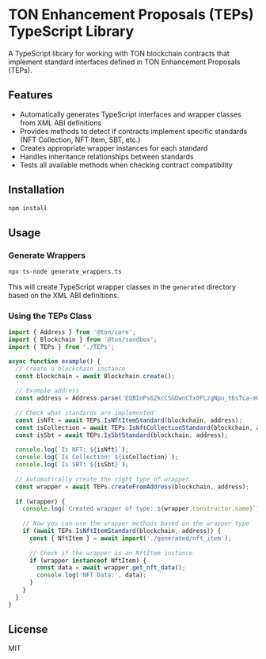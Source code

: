 # TON Enhancement Proposals (TEPs) TypeScript Library

A TypeScript library for working with TON blockchain contracts that implement standard interfaces defined in TON Enhancement Proposals (TEPs).

## Features

- Automatically generates TypeScript interfaces and wrapper classes from XML ABI definitions
- Provides methods to detect if contracts implement specific standards (NFT Collection, NFT Item, SBT, etc.)
- Creates appropriate wrapper instances for each standard
- Handles inheritance relationships between standards
- Tests all available methods when checking contract compatibility

## Installation

```bash
npm install
```

## Usage

### Generate Wrappers

```bash
npx ts-node generate_wrappers.ts
```

This will create TypeScript wrapper classes in the `generated` directory based on the XML ABI definitions.

### Using the TEPs Class

```typescript
import { Address } from '@ton/core';
import { Blockchain } from '@ton/sandbox';
import { TEPs } from './TEPs';

async function example() {
  // Create a blockchain instance
  const blockchain = await Blockchain.create();
  
  // Example address
  const address = Address.parse('EQBInPs62kcCSGDwnCTx0FLzgNpu_t6sTca-mOXInYPBISzT');
  
  // Check what standards are implemented
  const isNft = await TEPs.IsNftItemStandard(blockchain, address);
  const isCollection = await TEPs.IsNftCollectionStandard(blockchain, address);
  const isSbt = await TEPs.IsSbtStandard(blockchain, address);
  
  console.log(`Is NFT: ${isNft}`);
  console.log(`Is Collection: ${isCollection}`);
  console.log(`Is SBT: ${isSbt}`);
  
  // Automatically create the right type of wrapper
  const wrapper = await TEPs.createFromAddress(blockchain, address);
  
  if (wrapper) {
    console.log(`Created wrapper of type: ${wrapper.constructor.name}`);
    
    // Now you can use the wrapper methods based on the wrapper type
    if (await TEPs.IsNftItemStandard(blockchain, address)) {
      const { NftItem } = await import('./generated/nft_item');
      
      // Check if the wrapper is an NftItem instance
      if (wrapper instanceof NftItem) {
        const data = await wrapper.get_nft_data();
        console.log('NFT Data:', data);
      }
    }
  }
}
```

## License

MIT 